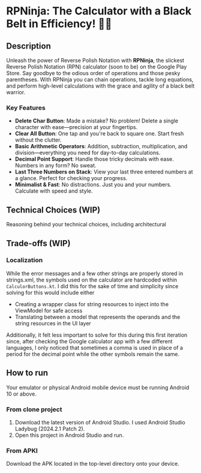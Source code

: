 # RPNinja: The Calculator with a Black Belt in Efficiency! 🥷💥

## Description
Unleash the power of Reverse Polish Notation with **RPNinja**, the slickest Reverse Polish Notation
(RPN) calculator (soon to be) on the Google Play Store. Say goodbye to the odious order of operations
and those pesky parentheses. With RPNinja you can chain operations, tackle long equations,
and perform high-level calculations with the grace and agility of a black belt warrior.

### Key Features
* **Delete Char Button**: Made a mistake? No problem! Delete a single character with ease—precision at your fingertips.
* **Clear All Button**: One tap and you're back to square one. Start fresh without the clutter.
* **Basic Arithmetic Operators**: Addition, subtraction, multiplication, and division—everything you need for day-to-day calculations.
* **Decimal Point Support**: Handle those tricky decimals with ease. Numbers in any form? No sweat.
* **Last Three Numbers on Stack**: View your last three entered numbers at a glance. Perfect for checking your progress.
* **Minimalist & Fast**: No distractions. Just you and your numbers. Calculate with speed and style.

## Technical Choices (WIP)
Reasoning behind your technical choices, including architectural

## Trade-offs (WIP)

### Localization
While the error messages and a few other strings are properly stored in strings.xml, the symbols
used on the calculator are hardcoded within `CalculorButtons.kt`. I did this for the sake of time
and simplicity since solving for this would include either
* Creating a wrapper class for string resources to inject into the ViewModel for safe access
* Translating between a model that represents the operands and the string resources in the UI layer

Additionally, it felt less important to solve for this during this first iteration since, after
checking the Google calculator app with a few different languages, I only noticed that sometimes
a comma is used in place of a period for the decimal point while the other symbols remain the same.

## How to run

Your emulator or physical Android mobile device must be running Android 10 or above.

### From clone project
1. Download the latest version of Android Studio. I used Android Studio Ladybug (2024.2.1 Patch 2).
2. Open this project in Android Studio and run.

### From APKl
Download the APK located in the top-level directory onto your device.